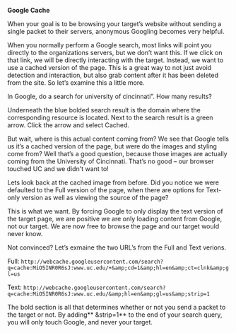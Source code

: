 **Google Cache**

When your goal is to be browsing your target’s website without sending a single packet to their servers, anonymous Googling becomes very helpful.

When you normally perform a Google search, most links will point you directly to the organizations servers, but we don’t want this. If we click on that link, we will be directly interacting with the target. Instead, we want to use a cached version of the page. This is a great way to not just avoid detection and interaction, but also grab content after it has been deleted from the site. So let’s examine this a little more.

In Google, do a search for university of cincinnati”. How many results?

Underneath the blue bolded search result is the domain where the corresponding resource is located. Next to the search result is a green arrow. Click the arrow and select Cached. 

But wait, where is this actual content coming from? We see that Google tells us it’s a cached version of the page, but were do the images and styling come from? Well that’s a good question, because those images are actually coming from the University of Cincinnati. That’s no good – our browser touched UC and we didn't want to!

Lets look back at the cached image from before. Did you notice we were defaulted to the Full version of the page, when there are options for Text-only version as well as viewing the source of the page?



This is what we want. By forcing Google to only display the text version of the target page, we are positive we are only loading content from Google, not our target. We are now free to browse the page and our target would never know.

Not convinced? Let’s exmaine the two URL’s from the Full and Text verions.

Full: `http://webcache.googleusercontent.com/search?q=cache:MiO5INR0R6sJ:www.uc.edu/+&amp;cd=1&amp;hl=en&amp;ct=clnk&amp;gl=us`

Text: `http://webcache.googleusercontent.com/search?q=cache:MiO5INR0R6sJ:www.uc.edu/&amp;hl=en&amp;gl=us&amp;strip=1`

The bold section is all that determines whether or not you send a packet to the target or not. By adding** &strip=1** to the end of your search query, you will only touch Google, and never your target.

